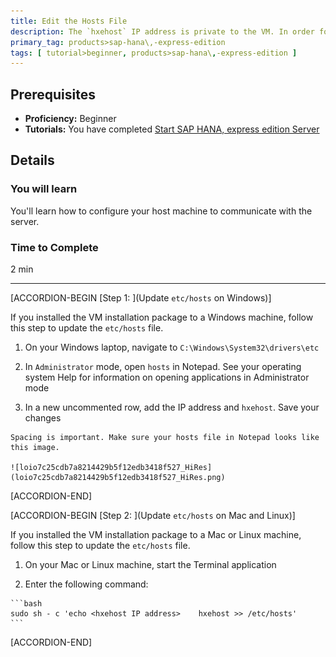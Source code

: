 ```yaml
---
title: Edit the Hosts File
description: The `hxehost` IP address is private to the VM. In order for applications on your laptop (like your web browser) to access `hxehost`, add the `hxehost` IP address to your laptop's hostname map.
primary_tag: products>sap-hana\,-express-edition
tags: [ tutorial>beginner, products>sap-hana\,-express-edition ]
---
```


<!-- loio3040d723d58b48f1a97077c001fe4c7f -->

## Prerequisites
 - **Proficiency:** Beginner
 - **Tutorials:** You have completed [Start SAP HANA, express edition Server](http://www.sap.com/developer/tutorials/hxe-ua-getting-started-vm.html) 

## Details
### You will learn
You'll learn how to configure your host machine to communicate with the server.

### Time to Complete
2 min

---

[ACCORDION-BEGIN [Step 1: ](Update `etc/hosts` on Windows)]

If you installed the VM installation package to a Windows machine, follow this step to update the `etc/hosts` file.

1.   On your Windows laptop, navigate to `C:\Windows\System32\drivers\etc` 

2.   In `Administrator` mode, open `hosts` in Notepad. See your operating system Help for information on opening applications in Administrator mode 

3.   In a new uncommented row, add the IP address and `hxehost`. Save your changes 

    Spacing is important. Make sure your hosts file in Notepad looks like this image.

    ![loio7c25cdb7a8214429b5f12edb3418f527_HiRes](loio7c25cdb7a8214429b5f12edb3418f527_HiRes.png)

[ACCORDION-END]

[ACCORDION-BEGIN [Step 2: ](Update `etc/hosts` on Mac and Linux)]

If you installed the VM installation package to a Mac or Linux machine, follow this step to update the `etc/hosts` file.

1.   On your Mac or Linux machine, start the Terminal application 

2.   Enter the following command: 

    ```bash
    sudo sh - c 'echo <hxehost IP address>    hxehost >> /etc/hosts'
    ```

[ACCORDION-END]


